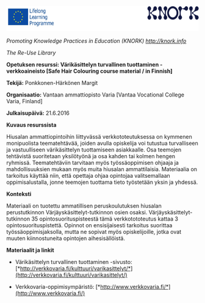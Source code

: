 <img src="img038/media/image01.png" width="624" height="65" />

*Promoting Knowledge Practices in Education (KNORK) http://knork.info*

*The Re-Use Library*

**Opetuksen resurssi: Värikäsittelyn turvallinen tuottaminen -verkkoaineisto \[Safe Hair Colouring course material / in Finnish\]**

**Tekijä:** Ponkkonen-Härkönen Margit

**Organisaatio:** Vantaan ammattiopisto Varia \[Vantaa Vocational College Varia, Finland\]

**Julkaisupäivä:** 21.6.2016

**Kuvaus resurssista**

Hiusalan ammattiopintoihin liittyvässä verkkototeutuksessa on kymmenen monipuolista teematehtävää, joiden avulla opiskelija voi tutustua turvalliseen ja vastuulliseen värikäsittelyn tuottamiseen asiakkaalle. Osa teemojen tehtävistä suoritetaan yksilötyönä ja osa kahden tai kolmen hengen ryhmissä. Teematehtäviin tarvitaan myös työssäoppimisen ohjaaja ja mahdollisuuksien mukaan myös muita hiusalan ammattilaisia. Materiaalia on tarkoitus käyttää niin, että opettaja ohjaa opintojaa valitsemallaan oppimisalustalla, jonne teemojen tuottama tieto työstetään yksin ja yhdessä.

**Konteksti**

Materiaali on tuotettu ammatillisen peruskoulutuksen hiusalan perustutkinnon Värjäyskäsittelyt-tutkinnon osien osaksi. Värjäyskäsittelyt-tutkinnon 35 opintosuorituspisteestä tämä verkkotototeutus kattaa 3 opintosuorituspistettä. Opinnot on ensisijaisesti tarkoitus suorittaa työssäoppimisjaksolla, mutta ne sopivat myös opiskelijoille, jotka ovat muuten kiinnostuneita opintojen aihesisällöistä.

**Materiaalit ja linkit**

-   Värikäsittelyn turvallinen tuottaminen -sivusto: [*http://verkkovaria.fi/kulttuuri/varikasittelyt/*](http://verkkovaria.fi/kulttuuri/varikasittelyt/)

-   Verkkovaria-oppimisympäristö: [*http://www.verkkovaria.fi/*](http://www.verkkovaria.fi/)


